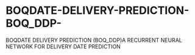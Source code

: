 # BOQDATE-DELIVERY-PREDICTION-BOQ_DDP-
BOQDATE DELIVERY PREDICTION (BOQ_DDP)A RECURRENT NEURAL NETWORK FOR DELIVERY DATE PREDICTION
